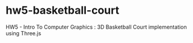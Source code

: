 # hw5-basketball-court
HW5 - Intro To Computer Graphics : 3D Basketball Court implementation using Three.js 
